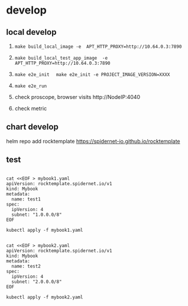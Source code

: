 # develop

## local develop

1. `make build_local_image -e  APT_HTTP_PROXY=http://10.64.0.3:7890`

2. `make build_local_test_app_image  -e APT_HTTP_PROXY=http://10.64.0.3:7890 `

3. `make e2e_init  `
    `make e2e_init -e PROJECT_IMAGE_VERSION=XXXX`

4. `make e2e_run`

5. check proscope, browser visits http://NodeIP:4040

6. check metric

## chart develop

helm repo add rocktemplate https://spidernet-io.github.io/rocktemplate

## test

```shell

cat <<EOF > mybook1.yaml
apiVersion: rocktemplate.spidernet.io/v1
kind: Mybook
metadata:
  name: test1
spec:
  ipVersion: 4
  subnet: "1.0.0.0/8"
EOF

kubectl apply -f mybook1.yaml


cat <<EOF > mybook2.yaml
apiVersion: rocktemplate.spidernet.io/v1
kind: Mybook
metadata:
  name: test2
spec:
  ipVersion: 4
  subnet: "2.0.0.0/8"
EOF

kubectl apply -f mybook2.yaml


```
